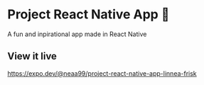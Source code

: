 # Project React Native App 📱

A fun and inpirational app made in React Native


## View it live

https://expo.dev/@neaa99/project-react-native-app-linnea-frisk